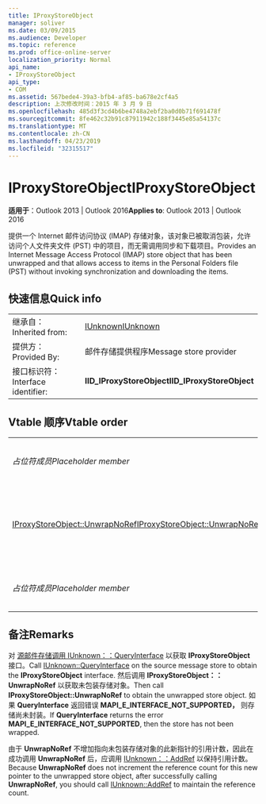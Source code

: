 ```yaml
---
title: IProxyStoreObject
manager: soliver
ms.date: 03/09/2015
ms.audience: Developer
ms.topic: reference
ms.prod: office-online-server
localization_priority: Normal
api_name:
- IProxyStoreObject
api_type:
- COM
ms.assetid: 567bede4-39a3-bfb4-af85-ba678e2cf4a5
description: 上次修改时间：2015 年 3 月 9 日
ms.openlocfilehash: 485d3f3cd4b6be4748a2ebf2ba0d0b71f691478f
ms.sourcegitcommit: 8fe462c32b91c87911942c188f3445e85a54137c
ms.translationtype: MT
ms.contentlocale: zh-CN
ms.lasthandoff: 04/23/2019
ms.locfileid: "32315517"
---
```

# <a name="iproxystoreobject"></a><span data-ttu-id="126f1-103">IProxyStoreObject</span><span class="sxs-lookup"><span data-stu-id="126f1-103">IProxyStoreObject</span></span>

  
  
<span data-ttu-id="126f1-104">**适用于**：Outlook 2013 | Outlook 2016</span><span class="sxs-lookup"><span data-stu-id="126f1-104">**Applies to**: Outlook 2013 | Outlook 2016</span></span> 
  
<span data-ttu-id="126f1-105">提供一个 Internet 邮件访问协议 (IMAP) 存储对象，该对象已被取消包装，允许访问个人文件夹文件 (PST) 中的项目，而无需调用同步和下载项目。</span><span class="sxs-lookup"><span data-stu-id="126f1-105">Provides an Internet Message Access Protocol (IMAP) store object that has been unwrapped and that allows access to items in the Personal Folders file (PST) without invoking synchronization and downloading the items.</span></span>
  
## <a name="quick-info"></a><span data-ttu-id="126f1-106">快速信息</span><span class="sxs-lookup"><span data-stu-id="126f1-106">Quick info</span></span>

|||
|:-----|:-----|
|<span data-ttu-id="126f1-107">继承自：</span><span class="sxs-lookup"><span data-stu-id="126f1-107">Inherited from:</span></span>  <br/> |[<span data-ttu-id="126f1-108">IUnknown</span><span class="sxs-lookup"><span data-stu-id="126f1-108">IUnknown</span></span>](https://msdn.microsoft.com/library/ms680509%28v=VS.85%29.aspx) <br/> |
|<span data-ttu-id="126f1-109">提供方：</span><span class="sxs-lookup"><span data-stu-id="126f1-109">Provided By:</span></span>  <br/> |<span data-ttu-id="126f1-110">邮件存储提供程序</span><span class="sxs-lookup"><span data-stu-id="126f1-110">Message store provider</span></span>  <br/> |
|<span data-ttu-id="126f1-111">接口标识符：</span><span class="sxs-lookup"><span data-stu-id="126f1-111">Interface identifier:</span></span>  <br/> |<span data-ttu-id="126f1-112">**IID_IProxyStoreObject**</span><span class="sxs-lookup"><span data-stu-id="126f1-112">**IID_IProxyStoreObject**</span></span> <br/> |
   
## <a name="vtable-order"></a><span data-ttu-id="126f1-113">Vtable 顺序</span><span class="sxs-lookup"><span data-stu-id="126f1-113">Vtable order</span></span>

|||
|:-----|:-----|
| <span data-ttu-id="126f1-114">*占位符成员*</span><span class="sxs-lookup"><span data-stu-id="126f1-114">*Placeholder member*</span></span>  <br/> | <span data-ttu-id="126f1-115">*不支持或记录。*</span><span class="sxs-lookup"><span data-stu-id="126f1-115">*Not supported or documented.*</span></span>  <br/> |
|[<span data-ttu-id="126f1-116">IProxyStoreObject::UnwrapNoRef</span><span class="sxs-lookup"><span data-stu-id="126f1-116">IProxyStoreObject::UnwrapNoRef</span></span>](iproxystoreobject-unwrapnoref.md) <br/> |<span data-ttu-id="126f1-117">获取一个指向未包装的 IMAP 存储的指针。</span><span class="sxs-lookup"><span data-stu-id="126f1-117">Gets a pointer to an unwrapped IMAP store.</span></span>  <br/> |
| <span data-ttu-id="126f1-118">*占位符成员*</span><span class="sxs-lookup"><span data-stu-id="126f1-118">*Placeholder member*</span></span>  <br/> | <span data-ttu-id="126f1-119">*不支持或记录。*</span><span class="sxs-lookup"><span data-stu-id="126f1-119">*Not supported or documented.*</span></span>  <br/> |
   
## <a name="remarks"></a><span data-ttu-id="126f1-120">备注</span><span class="sxs-lookup"><span data-stu-id="126f1-120">Remarks</span></span>

<span data-ttu-id="126f1-121">对 [源邮件存储调用 IUnknown：：QueryInterface](https://msdn.microsoft.com/library/ms682521%28v=VS.85%29.aspx) 以获取 **IProxyStoreObject** 接口。</span><span class="sxs-lookup"><span data-stu-id="126f1-121">Call [IUnknown::QueryInterface](https://msdn.microsoft.com/library/ms682521%28v=VS.85%29.aspx) on the source message store to obtain the **IProxyStoreObject** interface.</span></span> <span data-ttu-id="126f1-122">然后调用 **IProxyStoreObject：：UnwrapNoRef** 以获取未包装存储对象。</span><span class="sxs-lookup"><span data-stu-id="126f1-122">Then call **IProxyStoreObject::UnwrapNoRef** to obtain the unwrapped store object.</span></span> <span data-ttu-id="126f1-123">如果 **QueryInterface** 返回错误 **MAPI_E_INTERFACE_NOT_SUPPORTED，** 则存储尚未封装。</span><span class="sxs-lookup"><span data-stu-id="126f1-123">If **QueryInterface** returns the error **MAPI_E_INTERFACE_NOT_SUPPORTED**, then the store has not been wrapped.</span></span> 
  
<span data-ttu-id="126f1-124">由于 **UnwrapNoRef** 不增加指向未包装存储对象的此新指针的引用计数，因此在成功调用 **UnwrapNoRef** 后，应调用 [IUnknown：：AddRef](https://msdn.microsoft.com/library/ms691379%28v=VS.85%29.aspx) 以保持引用计数。</span><span class="sxs-lookup"><span data-stu-id="126f1-124">Because **UnwrapNoRef** does not increment the reference count for this new pointer to the unwrapped store object, after successfully calling **UnwrapNoRef**, you should call [IUnknown::AddRef](https://msdn.microsoft.com/library/ms691379%28v=VS.85%29.aspx) to maintain the reference count.</span></span> 
  

